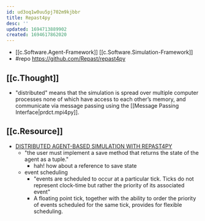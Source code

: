 ```yaml
---
id: ud3oq1w0uu5pj702m9kjbbr
title: Repast4py
desc: ''
updated: 1694713889902
created: 1694617862020
---
```


- [[c.Software.Agent-Framework]] [[c.Software.Simulation-Framework]]
- #repo https://github.com/Repast/repast4py

## [[c.Thought]]

- "distributed" means that the simulation is spread over multiple computer processes none of which have access to each other’s memory, and communicate via message passing using the [[Message Passing Interface|prdct.mpi4py]].


## [[c.Resource]]

- [DISTRIBUTED AGENT-BASED SIMULATION WITH REPAST4PY](https://www.ncbi.nlm.nih.gov/pmc/articles/PMC9912342/)
  - "the user must implement a save method that returns the state of the agent as a tuple."
    - hah! how about a reference to save state
  - event scheduling
    - "events are scheduled to occur at a particular tick. Ticks do not represent clock-time but rather the priority of its associated event"
    - A floating point tick, together with the ability to order the priority of events scheduled for the same tick, provides for flexible scheduling.
    